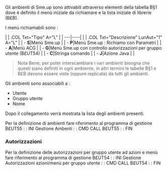 Gli ambienti di Sme.up sono attivabili attraverso elementi della tabella B§1 dove è definito il menù iniziale da richiamare e la lista iniziale di librerie (B£B).

I menù richiamabili sono : 

| 
| .COL Txt="Tipo" A="L" |
| ---|----|
| 
| .COL Txt="Descrizione" LunAut="1" A="L" |
|  - **S**|Menù Sme.up |
|  - **P**|Menù Sme.up :  Richiamo con Parametri |
|  - **A**|Menù ACG |
|  - **G**|Menù Sme.up con controllo autorizzazioni per gruppo utente (B£UT54) |
|  - **C**|Stringa comando |
|  - **J**|Azione Java |
| 

>Nota Bene; per poter interscambiare i vari ambienti bisogna che questi siano definiti in ogni ambiente, in altri termini le tabelle B§1 e B£B devono essere viste (oppure replicate) da tutti gli ambienti.

Gli ambienti sono associabili a : 

- Utente
- Gruppo utente
- Nome

Dopo il collegamento verrà mostrata la lista degli ambienti presenti.

Per la definizione di ambienti fare riferimento al programma di gestione B£UT55
 :  : INI Gestione Ambenti
 :  : CMD CALL B£UT55
 :  : FIN
### Autorizzazioni
Per la definizione delle autorizzazioni per gruppo utente ad azioni e menù fare riferimento al programma di gestione B£UT54
 :  : INI Gestione Autorizzazioni azioni/menù per gruppo utente
 :  : CMD CALL B£UT54
 :  : FIN

